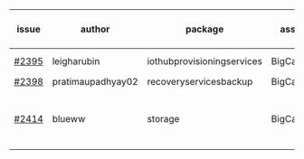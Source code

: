| issue | author | package | assignee | bot advice | created date of issue | target release date | date from target |
| ------ | ------ | ------ | ------ | ------ | ------ | ------ | :-----: |
| [#2395](https://github.com/Azure/sdk-release-request/issues/2395) | leigharubin | iothubprovisioningservices | BigCat20196 | new comment.  <br> | 01-20 | 02-01 |   |
| [#2398](https://github.com/Azure/sdk-release-request/issues/2398) | pratimaupadhyay02 | recoveryservicesbackup | BigCat20196 |   | 01-21 | 01-25 |   |
| [#2414](https://github.com/Azure/sdk-release-request/issues/2414) | blueww | storage | BigCat20196 | auto reply failed!  <br> release date < 2 ! <br> | 02-07 | 02-09 | 1 |
